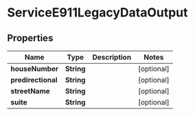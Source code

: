 

# ServiceE911LegacyDataOutput


## Properties

| Name | Type | Description | Notes |
|------------ | ------------- | ------------- | -------------|
|**houseNumber** | **String** |  |  [optional] |
|**predirectional** | **String** |  |  [optional] |
|**streetName** | **String** |  |  [optional] |
|**suite** | **String** |  |  [optional] |



